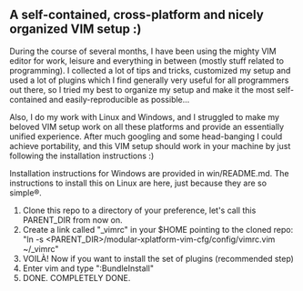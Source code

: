 A self-contained, cross-platform and nicely organized VIM setup :)
------------------------------------------------------------------

During the course of several months, I have been using the mighty VIM editor for work, leisure and everything
in between (mostly stuff related to programming). I collected a lot of tips and tricks, customized my setup
and used a lot of plugins which I find generally very useful for all programmers out there, so I tried my best
to organize my setup and make it the most self-contained and easily-reproducible as possible...

Also, I do my work with Linux and Windows, and I struggled to make my beloved VIM setup
work on all these platforms and provide an essentially unified experience. After much googling and some
head-banging I could achieve portability, and this VIM setup should work in your machine by just following the
installation instructions :)

Installation instructions for Windows are provided in win/README.md. The instructions to install this on Linux
are here, just because they are so simple®.

1. Clone this repo to a directory of your preference, let's call this PARENT\_DIR from now on.
2. Create a link called "\_vimrc" in your $HOME pointing to the cloned repo:
   "ln -s \<PARENT_DIR\>/modular-xplatform-vim-cfg/config/vimrc.vim ~/\_vimrc"
3. VOILÀ! Now if you want to install the set of plugins (recommended step)
4. Enter vim and type ":BundleInstall"
5. DONE. COMPLETELY DONE.
